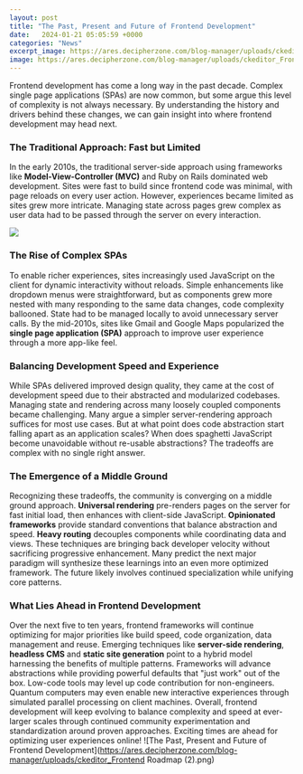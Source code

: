 ```yaml
---
layout: post
title: "The Past, Present and Future of Frontend Development"
date:   2024-01-21 05:05:59 +0000
categories: "News"
excerpt_image: https://ares.decipherzone.com/blog-manager/uploads/ckeditor_Frontend Roadmap (2).png
image: https://ares.decipherzone.com/blog-manager/uploads/ckeditor_Frontend Roadmap (2).png
---
```


Frontend development has come a long way in the past decade. Complex single page applications (SPAs) are now common, but some argue this level of complexity is not always necessary. By understanding the history and drivers behind these changes, we can gain insight into where frontend development may head next. 
### The Traditional Approach: Fast but Limited
In the early 2010s, the traditional server-side approach using frameworks like **Model-View-Controller (MVC)** and Ruby on Rails dominated web development. Sites were fast to build since frontend code was minimal, with page reloads on every user action. However, experiences became limited as sites grew more intricate. Managing state across pages grew complex as user data had to be passed through the server on every interaction. 

![](https://step4all.com/wp-content/uploads/2021/03/frontend-web-development-roadmap-step4all.png)
### The Rise of Complex SPAs  
To enable richer experiences, sites increasingly used JavaScript on the client for dynamic interactivity without reloads. Simple enhancements like dropdown menus were straightforward, but as components grew more nested with many responding to the same data changes, code complexity ballooned. State had to be managed locally to avoid unnecessary server calls. By the mid-2010s, sites like Gmail and Google Maps popularized the **single page application (SPA)** approach to improve user experience through a more app-like feel.
### Balancing Development Speed and Experience
While SPAs delivered improved design quality, they came at the cost of development speed due to their abstracted and modularized codebases. Managing state and rendering across many loosely coupled components became challenging. Many argue a simpler server-rendering approach suffices for most use cases. But at what point does code abstraction start falling apart as an application scales? When does spaghetti JavaScript become unavoidable without re-usable abstractions? The tradeoffs are complex with no single right answer.
### The Emergence of a Middle Ground
Recognizing these tradeoffs, the community is converging on a middle ground approach. **Universal rendering** pre-renders pages on the server for fast initial load, then enhances with client-side JavaScript. **Opinionated frameworks** provide standard conventions that balance abstraction and speed. **Heavy routing** decouples components while coordinating data and views. These techniques are bringing back developer velocity without sacrificing progressive enhancement. Many predict the next major paradigm will synthesize these learnings into an even more optimized framework. The future likely involves continued specialization while unifying core patterns.
### What Lies Ahead in Frontend Development  
Over the next five to ten years, frontend frameworks will continue optimizing for major priorities like build speed, code organization, data management and reuse. Emerging techniques like **server-side rendering**, **headless CMS** and **static site generation** point to a hybrid model harnessing the benefits of multiple patterns. Frameworks will advance abstractions while providing powerful defaults that "just work" out of the box. Low-code tools may level up code contribution for non-engineers. Quantum computers may even enable new interactive experiences through simulated parallel processing on client machines. Overall, frontend development will keep evolving to balance complexity and speed at ever-larger scales through continued community experimentation and standardization around proven approaches. Exciting times are ahead for optimizing user experiences online!
 ![The Past, Present and Future of Frontend Development](https://ares.decipherzone.com/blog-manager/uploads/ckeditor_Frontend Roadmap (2).png)